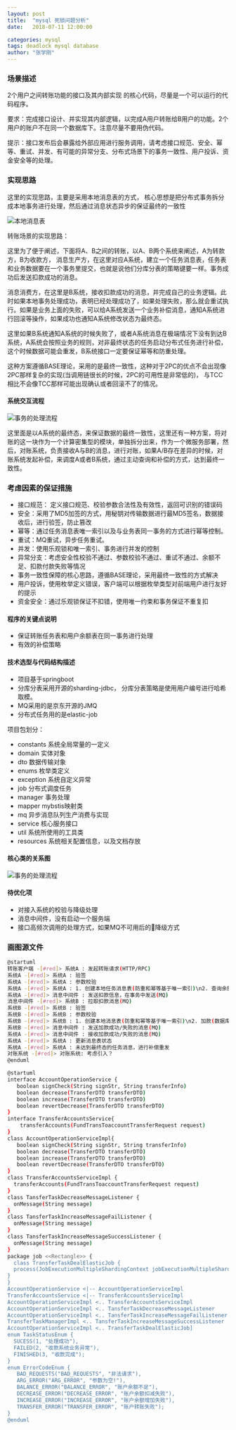 ```yaml
---
layout: post
title:  "mysql 死锁问题分析"
date:   2018-07-11 12:00:00

categories: mysql
tags: deadlock mysql database
author: "张学刚"
---
```


### **场景描述**

2个用户之间转账功能的接口及其内部实现 的核心代码，尽量是一个可以运行的代码程序。

要求：完成接口设计、并实现其内部逻辑，以完成A用户转账给B用户的功能。2个用户的账户不在同一个数据库下。注意尽量不要用伪代码。

提示：接口发布后会暴露给外部应用进行服务调用，请考虑接口规范、安全、幂等、重试、并发、有可能的异常分支、分布式场景下的事务一致性、用户投诉、资金安全等的处理。

### **实现思路**
 这里的实现思路，主要是采用本地消息表的方式， 核心思想是把分布式事务拆分成本地事务进行处理，然后通过消息状态异步的保证最终的一致性

![本地消息表](https://raw.githubusercontent.com/unionstars/unionstars.github.io/master/assets/images/pictures/2018-08-03-transfer/01-01.png)

转账场景的实现思路：

这里为了便于阐述，下面将A、B之间的转账，以A、B两个系统来阐述，A为转款方，B为收款方，
消息生产方，在这里对应A系统，建立一个任务消息表，任务表和业务数据要在一个事务里提交，也就是说他们分库分表的策略键要一样。事务成功后发送扣款成功的消息。

消息消费方，在这里是B系统，接收扣款成功的消息，并完成自己的业务逻辑。此时如果本地事务处理成功，表明已经处理成功了，如果处理失败，那么就会重试执行。如果是业务上面的失败，可以给A系统发送一个业务补偿消息，通知A系统进行回滚等操作，如果成功也通知A系统修改状态为最终态。

这里如果B系统通知A系统的时候失败了，或者A系统消息在极端情况下没有到达B系统，A系统会按照业务的规则，对非最终状态的任务启动分布式任务进行补偿，这个时候数据可能会重发，B系统接口一定要保证幂等和防重处理。

这种方案遵循BASE理论，采用的是最终一致性，这种对于2PC的优点不会出现像2PC那样复杂的实现(当调用链很长的时候，2PC的可用性是非常低的)， 与TCC相比不会像TCC那样可能出现确认或者回滚不了的情况。

#### **系统交互流程**

![事务的处理流程](https://raw.githubusercontent.com/unionstars/unionstars.github.io/master/assets/images/pictures/2018-08-03-transfer/01-02.png)

这里面是以A系统的最终态，来保证数据的最终一致性，这里还有一种方案，将对账的这一块作为一个计算密集型的模块，单独拆分出来，作为一个微服务部署，然后，对账系统，负责接收A与B的消息，进行对账，如果A/B存在差异的时候，对账系统发起补偿，来调度A或者B系统，通过主动查询和补偿的方式，达到最终一致性。

### **考虑因素的保证措施**

- 接口规范： 定义接口规范、校验参数合法性及有效性，返回可识别的错误码
- 安全：采用了MD5加签的方式，用秘钥对传输数据进行最MD5签名，数据接收后，进行验签，防止篡改
- 幂等：通过任务消息表唯一索引以及与业务表同一事务的方式进行幂等控制。
- 重试：MQ重试，异步任务重试。
- 并发：使用乐观锁和唯一索引、事务进行并发的控制
- 异常分支：考虑安全性校验不通过、参数校验不通过、重试不通过、余额不足、扣款付款失败等情况
- 事务一致性保障的核心思路，遵循BASE理论，采用最终一致性的方式解决
- 用户投诉，使用枚举定义错误，客户端可以根据枚举类型对前端用户进行友好的提示
- 资金安全：通过乐观锁保证不扣错，使用唯一约束和事务保证不重复扣

#### **程序的关键点说明**

- 保证转账任务表和用户余额表在同一事务进行处理
- 有效的补偿策略

#### **技术选型与代码结构描述**

- 项目基于springboot
- 分库分表采用开源的sharding-jdbc， 分库分表策略是使用用户编号进行哈希取模。
- MQ采用的是京东开源的JMQ
- 分布式任务用的是elastic-job

项目包划分：

- constants 系统全局常量的一定义
- domain 实体对象
- dto 数据传输对象
- enums 枚举类定义
- exception 系统自定义异常
- job 分布式调度任务
- manager 事务处理
- mapper mybstis映射类
- mq 异步消息队列生产消费与实现
- service 核心服务接口
- util 系统所使用的工具类
- resources 系统相关配置信息，以及文档存放

#### **核心类的关系图**

![事务的处理流程](https://raw.githubusercontent.com/unionstars/unionstars.github.io/master/assets/images/pictures/2018-08-03-transfer/01-03.png)

#### **待优化项**

- 对接入系统的校验与降级处理
- 消息中间件，没有启动一个服务端
- 接口高频次调用的处理方式，如果MQ不可用后的降级方式

### 画图源文件

```bash
@startuml
转账客户端 -[#red]> 系统A : 发起转账请求(HTTP/RPC)
系统A -[#red]> 系统A : 验签
系统A -[#red]> 系统A : 参数校验
系统A -[#red]> 系统A : 1. 创建本地任务消息表(防重和幂等基于唯一索引)\n2. 查询余额\n3. 扣款(数据库乐观锁防止并发)\n4. 发扣款消息\n[以上都在一个事务中进行]
系统A -[#red]> 消息中间件 : 发送扣款信息，在事务中发送(MQ)
消息中间件 -[#red]> 系统B : 拉取扣款消息(MQ)
系统B -[#red]> 系统B : 验签
系统B -[#red]> 系统B : 参数校验
系统B -[#red]> 系统B : 1. 创建本地消息表(防重和幂等基于唯一索引)\n2. 加款(数据库乐观锁防止并发)\n3. 发送成功或者失败的消息\n[以上都在一个事务中进行]
系统B -[#red]> 消息中间件 : 发送加款成功/失败的消息(MQ)
系统A -[#red]> 消息中间件 : 接收加款成功/失败的消息(MQ)
系统A -[#red]> 系统A : 更新消息表状态
系统A -[#red]> 系统A : 未达到最终态的任务消息，进行补偿重发
对账系统 -[#red]> 对账系统: 考虑引入？
@enduml

@startuml
interface AccountOperationService {
   boolean signCheck(String signStr, String transferInfo)
   boolean decrease(TransferDTO transferDTO)
   boolean increase(TransferDTO transferDTO)
   boolean revertDecrease(TransferDTO transferDTO)
}
interface TransferAccountsService{
    transferAccounts(FundTransToaccountTransferRequest request)
}
class AccountOperationServiceImpl{
   boolean signCheck(String signStr, String transferInfo)
   boolean decrease(TransferDTO transferDTO)
   boolean increase(TransferDTO transferDTO)
   boolean revertDecrease(TransferDTO transferDTO)
}
class TransferAccountsServiceImpl {
  transferAccounts(FundTransToaccountTransferRequest request)
}
class TansferTaskDecreaseMessageListener {
  onMessage(String message)
}
class TansferTaskIncreaseMessageFailListener {
  onMessage(String message)
}
class TansferTaskIncreaseMessageSuccessListener {
  onMessage(String message)
}
package job <<Rectangle>> {
  class TransferTaskDealElasticJob {
  process(JobExecutionMultipleShardingContext jobExecutionMultipleShardingContext)
}
}
AccountOperationService <|-- AccountOperationServiceImpl
TransferAccountsService <|-- TransferAccountsServiceImpl
AccountOperationServiceImpl <.. TransferAccountsServiceImpl
AccountOperationServiceImpl <.. TansferTaskDecreaseMessageListener
AccountOperationServiceImpl <.. TansferTaskIncreaseMessageFailListener
TransferTaskManagerImpl <.. TansferTaskIncreaseMessageSuccessListener
AccountOperationServiceImpl <.. TransferTaskDealElasticJob]
enum TaskStatusEnum {
  SUCESS(1, "处理成功"),
  FAILED(2, "收款系统业务异常"),
  FINISHED(3, "收款完成");
}
enum ErrorCodeEnum {
   BAD_REQUESTS("BAD_REQUESTS", "非法请求"),
   ARG_ERROR("ARG_ERROR", "参数为空!"),
   BALANCE_ERROR("BALANCE_ERROR", "账户余额不足"),
   DECREASE_ERROR("DECREASE_ERROR", "账户余额扣减失败"),
   INCREASE_ERROR("INCREASE_ERROR", "账户余额增加失败"),
   TRANSFER_ERROR("TRANSFER_ERROR", "账户转账失败");
}
@enduml
```
